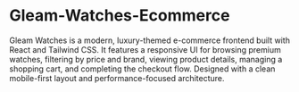 # Gleam-Watches-Ecommerce
Gleam Watches is a modern, luxury-themed e-commerce frontend built with React and Tailwind CSS. It features a responsive UI for browsing premium watches, filtering by price and brand, viewing product details, managing a shopping cart, and completing the checkout flow. Designed with a clean mobile-first layout and performance-focused architecture.
